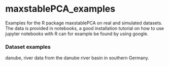 # maxstablePCA_examples

Examples for the R package maxstablePCA on real and simulated datasets. The data is provided in notebooks, a  good installation tutorial 
on how to use jupyter notebooks with R can for example be found by using google. 

### Dataset examples

danube, river data from the danube river basin in southern Germany. 

